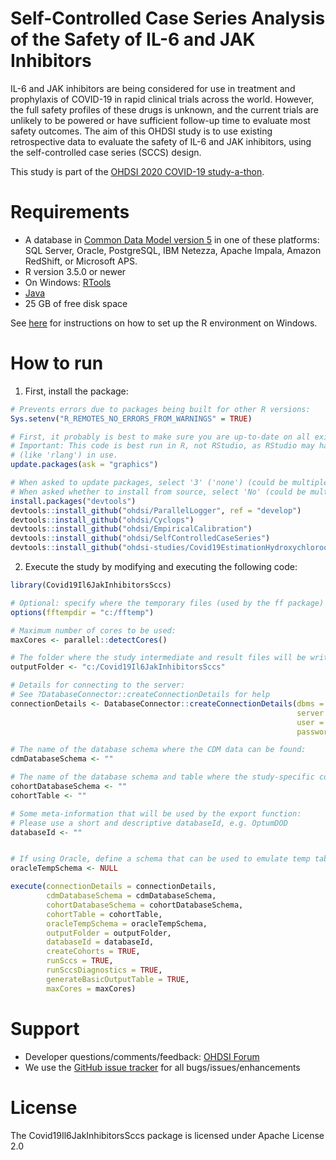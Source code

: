 Self-Controlled Case Series Analysis of the Safety of IL-6 and JAK Inhibitors
=============================================================================

IL-6 and JAK inhibitors are being considered for use in treatment and prophylaxis of COVID-19 in rapid clinical trials across the world. However, the full safety profiles of these drugs is unknown, and the current trials are unlikely to be powered or have sufficient follow-up time to evaluate most safety outcomes. The aim of this OHDSI study is to use existing retrospective data to evaluate the safety of IL-6 and JAK inhibitors, using the self-controlled case series (SCCS) design.

This study is part of the [OHDSI 2020 COVID-19 study-a-thon](https://www.ohdsi.org/covid-19-updates/).

Requirements
============

- A database in [Common Data Model version 5](https://github.com/OHDSI/CommonDataModel) in one of these platforms: SQL Server, Oracle, PostgreSQL, IBM Netezza, Apache Impala, Amazon RedShift, or Microsoft APS.
- R version 3.5.0 or newer
- On Windows: [RTools](http://cran.r-project.org/bin/windows/Rtools/)
- [Java](http://java.com)
- 25 GB of free disk space

See [here](https://ohdsi.github.io/MethodsLibrary/rSetup.html) for instructions on how to set up the R environment on Windows.

How to run
==========

1. First, install the package:
  ```r
  # Prevents errors due to packages being built for other R versions: 
  Sys.setenv("R_REMOTES_NO_ERRORS_FROM_WARNINGS" = TRUE)

  # First, it probably is best to make sure you are up-to-date on all existing packages. 
  # Important: This code is best run in R, not RStudio, as RStudio may have some libraries 
  # (like 'rlang') in use.
  update.packages(ask = "graphics")

  # When asked to update packages, select '3' ('none') (could be multiple times)
  # When asked whether to install from source, select 'No' (could be multiple times)
  install.packages("devtools")
  devtools::install_github("ohdsi/ParallelLogger", ref = "develop")
  devtools::install_github("ohdsi/Cyclops")
  devtools::install_github("ohdsi/EmpiricalCalibration")
  devtools::install_github("ohdsi/SelfControlledCaseSeries")
  devtools::install_github("ohdsi-studies/Covid19EstimationHydroxychloroquine/Covid19Il6JakInhibitorsSccs")
  ```
2. Execute the study by modifying and executing the following code:
  ```r
  library(Covid19Il6JakInhibitorsSccs)
  
  # Optional: specify where the temporary files (used by the ff package) will be created:
  options(fftempdir = "c:/fftemp")
  
  # Maximum number of cores to be used:
  maxCores <- parallel::detectCores()
  
  # The folder where the study intermediate and result files will be written:
  outputFolder <- "c:/Covid19Il6JakInhibitorsSccs"
  
  # Details for connecting to the server:
  # See ?DatabaseConnector::createConnectionDetails for help
  connectionDetails <- DatabaseConnector::createConnectionDetails(dbms = "",
                                                                  server = "",
                                                                  user = "",
                                                                  password = "")
  
  # The name of the database schema where the CDM data can be found:
  cdmDatabaseSchema <- ""
  
  # The name of the database schema and table where the study-specific cohorts will be instantiated:
  cohortDatabaseSchema <- ""
  cohortTable <- ""
  
  # Some meta-information that will be used by the export function:
  # Please use a short and descriptive databaseId, e.g. OptumDOD
  databaseId <- ""

  
  # If using Oracle, define a schema that can be used to emulate temp tables. Otherwise set as NULL:
  oracleTempSchema <- NULL
  
  execute(connectionDetails = connectionDetails,
          cdmDatabaseSchema = cdmDatabaseSchema,
          cohortDatabaseSchema = cohortDatabaseSchema,
          cohortTable = cohortTable,
          oracleTempSchema = oracleTempSchema,
          outputFolder = outputFolder,
          databaseId = databaseId,
          createCohorts = TRUE,
          runSccs = TRUE,
          runSccsDiagnostics = TRUE,
          generateBasicOutputTable = TRUE,
          maxCores = maxCores)
  ```

Support
=======
* Developer questions/comments/feedback: <a href="http://forums.ohdsi.org/c/developers">OHDSI Forum</a>
* We use the <a href="https://github.com/OHDSI/Covid19EstimationHydroxychloroquine/issues">GitHub issue tracker</a> for all bugs/issues/enhancements

License
=======
The Covid19Il6JakInhibitorsSccs package is licensed under Apache License 2.0
